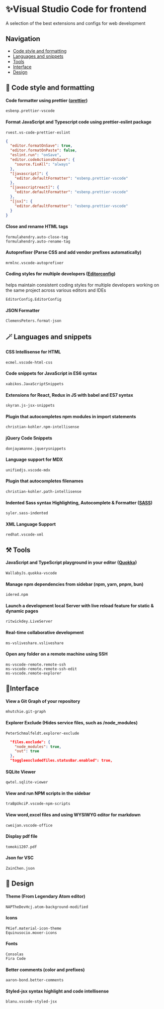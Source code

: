 # ✨Visual Studio Code for frontend

A selection of the best extensions and configs for web development

## Navigation

- [Сode style and formatting](#code-style)
- [Languages and snippets](Languages#and#snippets)
- [Tools](#Tools)
- [Interface](#interface)
- [Design](design)

## 💅 Code style and formatting

#### Code formatter using prettier ([prettier](https://prettier.io/))

`esbenp.prettier-vscode`

#### Format JavaScript and Typescript code using prettier-eslint package

`rvest.vs-code-prettier-eslint`

```json
{
  "editor.formatOnSave": true,
  "editor.formatOnPaste": false,
  "eslint.run": "onSave",
  "editor.codeActionsOnSave": {
    "source.fixAll": "always"
  },
  "[javascript]": {
    "editor.defaultFormatter": "esbenp.prettier-vscode"
  },
  "[javascriptreact]": {
    "editor.defaultFormatter": "esbenp.prettier-vscode"
  },
  "[jsx]": {
    "editor.defaultFormatter": "esbenp.prettier-vscode"
  }
}
```

#### Close and rename HTML tags

```
formulahendry.auto-close-tag
formulahendry.auto-rename-tag
```

#### Autoprefixer (Parse CSS and add vendor prefixes automatically)

`mrmlnc.vscode-autoprefixer`

#### Сoding styles for multiple developers ([Editorconfig](https://editorconfig.org/ "editorconfig.org"))

helps maintain consistent coding styles for multiple developers working on the same project across various editors and IDEs

`EditorConfig.EditorConfig`

#### JSON Formatter

`ClemensPeters.format-json`

## 🪄 Languages and snippets

#### CSS Intellisense for HTML

`ecmel.vscode-html-css`

#### Code snippets for JavaScript in ES6 syntax

`xabikos.JavaScriptSnippets`

#### Extensions for React, Redux in JS with babel and ES7 syntax

`skyran.js-jsx-snippets`

#### Plugin that autocompletes npm modules in import statements

`christian-kohler.npm-intellisense`

#### jQuery Code Snippets

`donjayamanne.jquerysnippets`

#### Language support for MDX

`unifiedjs.vscode-mdx`

#### Plugin that autocompletes filenames

`christian-kohler.path-intellisense`

#### Indented Sass syntax Highlighting, Autocomplete & Formatter ([SASS](https://sass-lang.com/))

`syler.sass-indented`

#### XML Language Support

`redhat.vscode-xml`

## ⚒️ Tools

#### JavaScript and TypeScript playground in your editor ([Quokka](https://quokkajs.com/))

`WallabyJs.quokka-vscode`

#### Manage npm dependencies from sidebar (npm, yarn, pnpm, bun)

`idered.npm`

#### Launch a development local Server with live reload feature for static & dynamic pages

`ritwickdey.LiveServer`

#### Real-time collaborative development

`ms-vsliveshare.vsliveshare`

#### Open any folder on a remote machine using SSH

```
ms-vscode-remote.remote-ssh
ms-vscode-remote.remote-ssh-edit
ms-vscode.remote-explorer
```

## 📁Interface

#### View a Git Graph of your repository

`mhutchie.git-graph`

#### Explorer Exclude (Hides service files, such as /node_modules)

`PeterSchmalfeldt.explorer-exclude`

```json
  "files.exclude": {
    "node_modules": true,
    "out": true
  },
  "toggleexcludedfiles.statusBar.enabled": true,
```

#### SQLite Viewer

`qwtel.sqlite-viewer`

#### View and run NPM scripts in the sidebar

`traBpUkciP.vscode-npm-scripts`

#### View word,excel files and using WYSIWYG editor for markdown

`cweijan.vscode-office`

#### Display pdf file

`tomoki1207.pdf`

#### Json for VSC

`ZainChen.json`

## 💖 Design

#### Theme (From Legendary Atom editor)

`NAPTheDevHcj.atom-background-modified`

#### Icons

```
PKief.material-icon-theme
Equinusocio.moxer-icons
```

#### Fonts

```
Consolas
Fira Code
```

#### Better comments (color and prefixes)

`aaron-bond.better-comments`

#### Styled-jsx syntax highlight and code intellisense

`blanu.vscode-styled-jsx`
